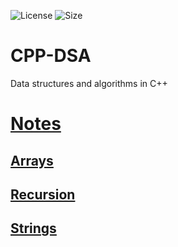 ![License](https://img.shields.io/github/license/nandanvasudevan/CPP-DSA)
![Size](https://img.shields.io/github/size/nandanvasudevan/CPP-DSA?style=plastic)
# CPP-DSA
Data structures and algorithms in C++

# [Notes](./Notes.md)
## [Arrays](./Arrays/ADT/Arrays.md)
## [Recursion](./Recursion/Recursion.md)
## [Strings](./Strings/Strings.md)